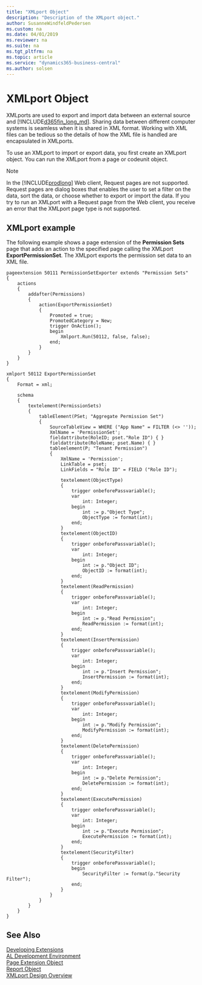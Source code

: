 ```yaml
---
title: "XMLport Object"
description: "Description of the XMLport object."
author: SusanneWindfeldPedersen
ms.custom: na
ms.date: 04/01/2019
ms.reviewer: na
ms.suite: na
ms.tgt_pltfrm: na
ms.topic: article
ms.service: "dynamics365-business-central"
ms.author: solsen
--- 
```


# XMLport Object
XMLports are used to export and import data between an external source and [!INCLUDE[d365fin_long_md](includes/d365fin_long_md.md)]. Sharing data between different computer systems is seamless when it is shared in XML format. Working with XML files can be tedious so the details of how the XML file is handled are encapsulated in XMLports.

To use an XMLport to import or export data, you first create an XMLport object. You can run the XMLport from a page or codeunit object. 

> [!NOTE]  
> In the [!INCLUDE[prodlong](includes/prodlong.md)] Web client, Request pages are not supported. Request pages are dialog boxes that enables the user to set a filter on the data, sort the data, or choose whether to export or import the data. If you try to run an XMLport with a Request page from the Web client, you receive an error that the XMLport page type is not supported.

## XMLport example
The following example shows a page extension of the **Permission Sets** page that adds an action to the specified page calling the XMLport **ExportPermissionSet**. The XMLport exports the permission set data to an XML file. 

```
pageextension 50111 PermissionSetExporter extends "Permission Sets"
{
    actions
    {
        addafter(Permissions)
        {
            action(ExportPermissionSet)
            {
                Promoted = true;
                PromotedCategory = New;
                trigger OnAction();
                begin
                    Xmlport.Run(50112, false, false);
                end;
            }
        }
    }
}

xmlport 50112 ExportPermissionSet
{
    Format = xml;

    schema
    {
        textelement(PermissionSets)
        {
            tableElement(PSet; "Aggregate Permission Set")
            {
                SourceTableView = WHERE ("App Name" = FILTER (<> ''));
                XmlName = 'PermissionSet';
                fieldattribute(RoleID; pset."Role ID") { }
                fieldattribute(RoleName; pset.Name) { }
                tableelement(P; "Tenant Permission")
                {
                    XmlName = 'Permission';
                    LinkTable = pset;
                    LinkFields = "Role ID" = FIELD ("Role ID");

                    textelement(ObjectType)
                    {
                        trigger onbeforePassvariable();
                        var
                            int: Integer;
                        begin
                            int := p."Object Type";
                            ObjectType := format(int);
                        end;
                    }
                    textelement(ObjectID)
                    {
                        trigger onbeforePassvariable();
                        var
                            int: Integer;
                        begin
                            int := p."Object ID";
                            ObjectID := format(int);
                        end;
                    }
                    textelement(ReadPermission)
                    {
                        trigger onbeforePassvariable();
                        var
                            int: Integer;
                        begin
                            int := p."Read Permission";
                            ReadPermission := format(int);
                        end;
                    }
                    textelement(InsertPermission)
                    {
                        trigger onbeforePassvariable();
                        var
                            int: Integer;
                        begin
                            int := p."Insert Permission";
                            InsertPermission := format(int);
                        end;
                    }
                    textelement(ModifyPermission)
                    {
                        trigger onbeforePassvariable();
                        var
                            int: Integer;
                        begin
                            int := p."Modify Permission";
                            ModifyPermission := format(int);
                        end;
                    }
                    textelement(DeletePermission)
                    {
                        trigger onbeforePassvariable();
                        var
                            int: Integer;
                        begin
                            int := p."Delete Permission";
                            DeletePermission := format(int);
                        end;
                    }
                    textelement(ExecutePermission)
                    {
                        trigger onbeforePassvariable();
                        var
                            int: Integer;
                        begin
                            int := p."Execute Permission";
                            ExecutePermission := format(int);
                        end;
                    }
                    textelement(SecurityFilter)
                    {
                        trigger onbeforePassvariable();
                        begin
                            SecurityFilter := format(p."Security Filter");
                        end;
                    }
                }
            }
        }
    }
}
```

## See Also
[Developing Extensions](devenv-dev-overview.md)  
[AL Development Environment](devenv-reference-overview.md)  
[Page Extension Object](devenv-page-ext-object.md)  
[Report Object](devenv-report-object.md)  
[XMLport Design Overview](devenv-xmlport-overview.md)